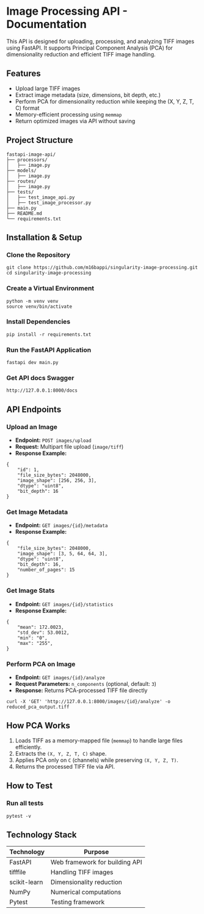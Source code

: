 # Image Processing API - Documentation

This API is designed for uploading, processing, and analyzing TIFF images using FastAPI. It supports Principal Component Analysis (PCA) for dimensionality reduction and efficient TIFF image handling.

## Features
- Upload large TIFF images
- Extract image metadata (size, dimensions, bit depth, etc.)
- Perform PCA for dimensionality reduction while keeping the (X, Y, Z, T, C) format
- Memory-efficient processing using `memmap`
- Return optimized images via API without saving

## Project Structure
```
fastapi-image-api/
├── processors/ 
│   ├── image.py      
├── models/            
│   ├── image.py      
├── routes/            
│   ├── image.py      
├── tests/             
│   ├── test_image_api.py      
│   ├── test_image_processor.py 
├── main.py            
├── README.md         
└── requirements.txt
```

## Installation & Setup

### Clone the Repository
```
git clone https://github.com/m16bappi/singularity-image-processing.git
cd singularity-image-processing
```

### Create a Virtual Environment
```
python -m venv venv
source venv/bin/activate
```

### Install Dependencies
```
pip install -r requirements.txt
```

### Run the FastAPI Application
```
fastapi dev main.py
```

### Get API docs Swagger
```
http://127.0.0.1:8000/docs
```

## API Endpoints

### Upload an Image
- **Endpoint:** `POST images/upload`
- **Request:** Multipart file upload (`image/tiff`)
- **Response Example:**
```
{
    "id": 1,
    "file_size_bytes": 2048000,
    "image_shape": [256, 256, 3],
    "dtype": "uint8",
    "bit_depth": 16
}
```

### Get Image Metadata
- **Endpoint:** `GET images/{id}/metadata`
- **Response Example:**
```
{
    "file_size_bytes": 2048000,
    "image_shape": [3, 5, 64, 64, 3],
    "dtype": "uint8",
    "bit_depth": 16,
    "number_of_pages": 15
}
```

### Get Image Stats
- **Endpoint:** `GET images/{id}/statistics`
- **Response Example:**
```
{
    "mean": 172.0023,
    "std_dev": 53.0012,
    "min": "0",
    "max": "255",
}
```

### Perform PCA on Image
- **Endpoint:** `GET images/{id}/analyze`
- **Request Parameters:** `n_components` (optional, default: `3`)
- **Response:** Returns PCA-processed TIFF file directly
```
curl -X 'GET' 'http://127.0.0.1:8000/images/{id}/analyze' -o reduced_pca_output.tiff
```

## How PCA Works
1. Loads TIFF as a memory-mapped file (`memmap`) to handle large files efficiently.
2. Extracts the `(X, Y, Z, T, C)` shape.
3. Applies PCA only on `C` (channels) while preserving `(X, Y, Z, T)`.
4. Returns the processed TIFF file via API.

## How to Test

### Run all tests
```
pytest -v
```

## Technology Stack
| Technology       | Purpose                         |
|-----------------|---------------------------------|
| FastAPI         | Web framework for building API |
| tifffile        | Handling TIFF images          |
| scikit-learn    | Dimensionality reduction       |
| NumPy           | Numerical computations        |
| Pytest          | Testing framework             |
